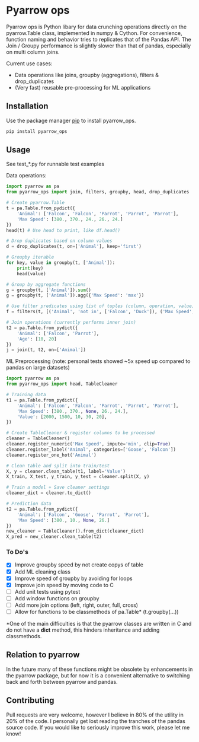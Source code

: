 # Pyarrow ops
Pyarrow ops is Python libary for data crunching operations directly on the pyarrow.Table class, implemented in numpy & Cython. For convenience, function naming and behavior tries to replicates that of the Pandas API. The Join / Groupy performance is slightly slower than that of pandas, especially on multi column joins.

Current use cases:
- Data operations like joins, groupby (aggregations), filters & drop_duplicates
- (Very fast) reusable pre-processing for ML applications

## Installation

Use the package manager [pip](https://pip.pypa.io/en/stable/) to install pyarrow_ops.

```bash
pip install pyarrow_ops
```

## Usage
See test_*.py for runnable test examples

Data operations:
```python
import pyarrow as pa 
from pyarrow_ops import join, filters, groupby, head, drop_duplicates

# Create pyarrow.Table
t = pa.Table.from_pydict({
    'Animal': ['Falcon', 'Falcon', 'Parrot', 'Parrot', 'Parrot'],
    'Max Speed': [380., 370., 24., 26., 24.]
})
head(t) # Use head to print, like df.head()

# Drop duplicates based on column values
d = drop_duplicates(t, on=['Animal'], keep='first')

# Groupby iterable
for key, value in groupby(t, ['Animal']):
    print(key)
    head(value)

# Group by aggregate functions
g = groupby(t, ['Animal']).sum()
g = groupby(t, ['Animal']).agg({'Max Speed': 'max'})

# Use filter predicates using list of tuples (column, operation, value)
f = filters(t, [('Animal', 'not in', ['Falcon', 'Duck']), ('Max Speed', '<', 25)])

# Join operations (currently performs inner join)
t2 = pa.Table.from_pydict({
    'Animal': ['Falcon', 'Parrot'],
    'Age': [10, 20]
})
j = join(t, t2, on=['Animal'])
```

ML Preprocessing (note: personal tests showed ~5x speed up compared to pandas on large datasets)
```python
import pyarrow as pa 
from pyarrow_ops import head, TableCleaner

# Training data
t1 = pa.Table.from_pydict({
    'Animal': ['Falcon', 'Falcon', 'Parrot', 'Parrot', 'Parrot'],
    'Max Speed': [380., 370., None, 26., 24.],
    'Value': [2000, 1500, 10, 30, 20],
})

# Create TableCleaner & register columns to be processed
cleaner = TableCleaner()
cleaner.register_numeric('Max Speed', impute='min', clip=True)
cleaner.register_label('Animal', categories=['Goose', 'Falcon'])
cleaner.register_one_hot('Animal')

# Clean table and split into train/test
X, y = cleaner.clean_table(t1, label='Value')
X_train, X_test, y_train, y_test = cleaner.split(X, y)

# Train a model + Save cleaner settings
cleaner_dict = cleaner.to_dict()

# Prediction data
t2 = pa.Table.from_pydict({
    'Animal': ['Falcon', 'Goose', 'Parrot', 'Parrot'],
    'Max Speed': [380., 10., None, 26.]
})
new_cleaner = TableCleaner().from_dict(cleaner_dict)
X_pred = new_cleaner.clean_table(t2)
```

### To Do's
- [x] Improve groupby speed by not create copys of table
- [x] Add ML cleaning class
- [x] Improve speed of groupby by avoiding for loops
- [x] Improve join speed by moving code to C
- [ ] Add unit tests using pytest
- [ ] Add window functions on groupby
- [ ] Add more join options (left, right, outer, full, cross)
- [ ] Allow for functions to be classmethods of pa.Table* (t.groupby(...))

*One of the main difficulties is that the pyarrow classes are written in C and do not have a __dict__ method, this hinders inheritance and adding classmethods.

## Relation to pyarrow
In the future many of these functions might be obsolete by enhancements in the pyarrow package, but for now it is a convenient alternative to switching back and forth between pyarrow and pandas.

## Contributing
Pull requests are very welcome, however I believe in 80% of the utility in 20% of the code. I personally get lost reading the tranches of the pandas source code. If you would like to seriously improve this work, please let me know!